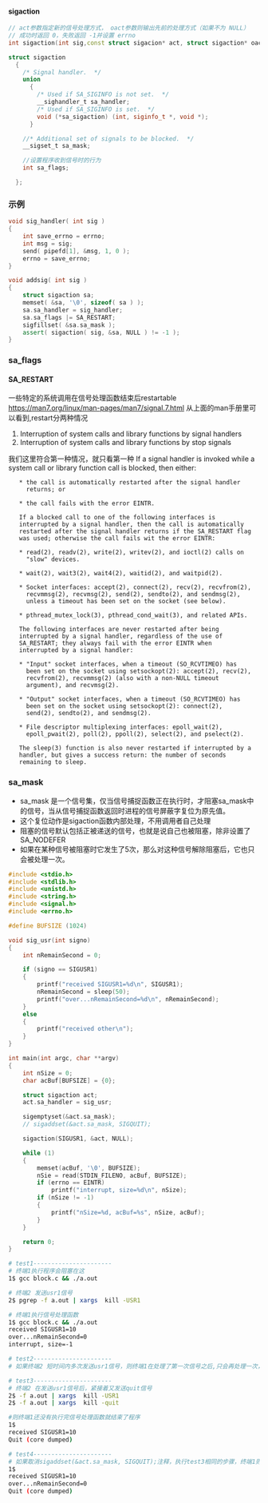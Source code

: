 #### sigaction
```cpp
// act参数指定新的信号处理方式， oact参数则输出先前的处理方式（如果不为 NULL）
// 成功时返回 0，失败返回 -1并设置 errno
int sigaction(int sig,const struct sigacion* act, struct sigaction* oact)

struct sigaction
  {
    /* Signal handler.  */
    union
      {
		/* Used if SA_SIGINFO is not set.  */
		__sighandler_t sa_handler;
		/* Used if SA_SIGINFO is set.  */
		void (*sa_sigaction) (int, siginfo_t *, void *);
      }

	//* Additional set of signals to be blocked.  */
    __sigset_t sa_mask;

	//设置程序收到信号时的行为
    int sa_flags;

  };
```

### 示例
```cpp
void sig_handler( int sig )
{
    int save_errno = errno;
    int msg = sig;
    send( pipefd[1], &msg, 1, 0 );
    errno = save_errno;
}

void addsig( int sig )
{
    struct sigaction sa;
    memset( &sa, '\0', sizeof( sa ) );
    sa.sa_handler = sig_handler;
    sa.sa_flags |= SA_RESTART;
    sigfillset( &sa.sa_mask );
    assert( sigaction( sig, &sa, NULL ) != -1 );
}
```

### sa_flags
#### SA_RESTART
一些特定的系统调用在信号处理函数结束后restartable
https://man7.org/linux/man-pages/man7/signal.7.html
从上面的man手册里可以看到,restart分两种情况
1. Interruption of system calls and library functions by signal handlers
2. Interruption of system calls and library functions by stop signals

我们这里符合第一种情况，就只看第一种
  If a signal handler is invoked while a system call or library function call is blocked, then either:

       * the call is automatically restarted after the signal handler
         returns; or

       * the call fails with the error EINTR.

       If a blocked call to one of the following interfaces is
       interrupted by a signal handler, then the call is automatically
       restarted after the signal handler returns if the SA_RESTART flag
       was used; otherwise the call fails wit the error EINTR:

       * read(2), readv(2), write(2), writev(2), and ioctl(2) calls on
         "slow" devices.  

       * wait(2), wait3(2), wait4(2), waitid(2), and waitpid(2).

       * Socket interfaces: accept(2), connect(2), recv(2), recvfrom(2),
         recvmmsg(2), recvmsg(2), send(2), sendto(2), and sendmsg(2),
         unless a timeout has been set on the socket (see below).

       * pthread_mutex_lock(3), pthread_cond_wait(3), and related APIs.

       The following interfaces are never restarted after being
       interrupted by a signal handler, regardless of the use of
       SA_RESTART; they always fail with the error EINTR when
       interrupted by a signal handler:

       * "Input" socket interfaces, when a timeout (SO_RCVTIMEO) has
         been set on the socket using setsockopt(2): accept(2), recv(2),
         recvfrom(2), recvmmsg(2) (also with a non-NULL timeout
         argument), and recvmsg(2).

       * "Output" socket interfaces, when a timeout (SO_RCVTIMEO) has
         been set on the socket using setsockopt(2): connect(2),
         send(2), sendto(2), and sendmsg(2).

       * File descriptor multiplexing interfaces: epoll_wait(2),
         epoll_pwait(2), poll(2), ppoll(2), select(2), and pselect(2).

       The sleep(3) function is also never restarted if interrupted by a
       handler, but gives a success return: the number of seconds
       remaining to sleep.




### sa_mask
- sa_mask 是一个信号集，仅当信号捕捉函数正在执行时，才阻塞sa_mask中的信号，当从信号捕捉函数返回时进程的信号屏蔽字复位为原先值。
- 这个复位动作是sigaction函数内部处理，不用调用者自己处理
- 阻塞的信号默认包括正被递送的信号，也就是说自己也被阻塞，除非设置了SA_NODEFER
- 如果在某种信号被阻塞时它发生了5次，那么对这种信号解除阻塞后，它也只会被处理一次。


```cpp
#include <stdio.h>
#include <stdlib.h>
#include <unistd.h>
#include <string.h>
#include <signal.h>
#include <errno.h>

#define BUFSIZE (1024)

void sig_usr(int signo)
{
    int nRemainSecond = 0;

    if (signo == SIGUSR1)
    {
        printf("received SIGUSR1=%d\n", SIGUSR1);
        nRemainSecond = sleep(50);
        printf("over...nRemainSecond=%d\n", nRemainSecond);
    }
    else
    {
        printf("received other\n");
    }
}

int main(int argc, char **argv)
{
    int nSize = 0;
    char acBuf[BUFSIZE] = {0};

    struct sigaction act;
    act.sa_handler = sig_usr;

    sigemptyset(&act.sa_mask);
    // sigaddset(&act.sa_mask, SIGQUIT);

    sigaction(SIGUSR1, &act, NULL);

    while (1)
    {
        memset(acBuf, '\0', BUFSIZE);
        nSie = read(STDIN_FILENO, acBuf, BUFSIZE);
        if (errno == EINTR)
            printf("interrupt, size=%d\n", nSize);
        if (nSize != -1)
        {
            printf("nSize=%d, acBuf=%s", nSize, acBuf);
        }
    }

    return 0;
}
```

```sh
# test1----------------------
# 终端1执行程序会阻塞在这
1$ gcc block.c && ./a.out

# 终端2 发送usr1信号
2$ pgrep -f a.out | xargs  kill -USR1

# 终端1执行信号处理函数
1$ gcc block.c && ./a.out
received SIGUSR1=10
over...nRemainSecond=0
interrupt, size=-1

# test2----------------------
# 如果终端2 短时间内多次发送usr1信号，则终端1在处理了第一次信号之后,只会再处理一次，总共处理2次

# test3----------------------
# 终端2 在发送usr1信号后，紧接着又发送quit信号
2$ -f a.out | xargs  kill -USR1
2$ -f a.out | xargs  kill -quit

#则终端1还没有执行完信号处理函数就结束了程序
1$
received SIGUSR1=10
Quit (core dumped)

# test4----------------------
# 如果取消sigaddset(&act.sa_mask, SIGQUIT);注释，执行test3相同的步骤，终端1则会等到信号处理函数结束后才结束程序
1$
received SIGUSR1=10
over...nRemainSecond=0
Quit (core dumped)
```
